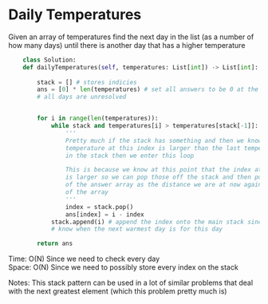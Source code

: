 # Daily Temperatures

Given an array of temperatures find the next day in the list (as a number of how many days) until there is another day that has a higher temperature

```Python
    class Solution:
    def dailyTemperatures(self, temperatures: List[int]) -> List[int]:
        
        stack = [] # stores indicies 
        ans = [0] * len(temperatures) # set all answers to be 0 at the beg since 
        # all days are unresolved


        for i in range(len(temperatures)):
            while stack and temperatures[i] > temperatures[stack[-1]]:
                '''
                Pretty much if the stack has something and then we know that 
                temperature at this index is larger than the last temperature
                in the stack then we enter this loop

                This is because we know at this point that the index at this point
                is larger so we can pop those off the stack and then put that index
                of the answer array as the distance we are at now against the index
                of the array 
                '''
                index = stack.pop()
                ans[index] = i - index
            stack.append(i) # append the index onto the main stack since we dont
            # know when the next warmest day is for this day 

        return ans
```
Time: O(N) Since we need to check every day<br>
Space: O(N) Since we need to possibly store every index on the stack<br>

Notes: This stack pattern can be used in a lot of similar problems that deal with the next greatest element (which this problem pretty much is)
